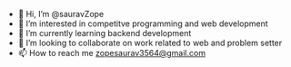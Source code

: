- 👋 Hi, I’m @sauravZope
- 👀 I’m interested in competitve programming and web development
- 🌱 I’m currently learning backend development
- 💞️ I’m looking to collaborate on work related to web and problem setter
- 📫 How to reach me zopesaurav3564@gmail.com

<!---
sauravZope/sauravZope is a ✨ special ✨ repository because its `README.md` (this file) appears on your GitHub profile.
You can click the Preview link to take a look at your changes.
--->
